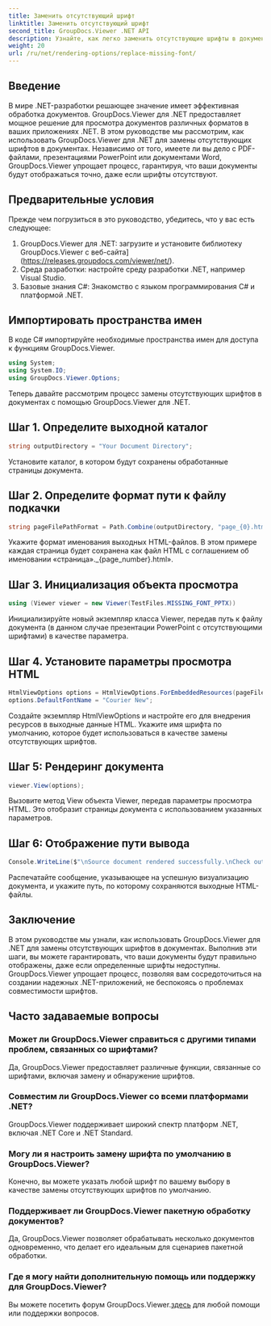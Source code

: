 ```yaml
---
title: Заменить отсутствующий шрифт
linktitle: Заменить отсутствующий шрифт
second_title: GroupDocs.Viewer .NET API
description: Узнайте, как легко заменить отсутствующие шрифты в документах .NET с помощью GroupDocs.Viewer. Обеспечьте точный рендеринг с помощью простых шагов.
weight: 20
url: /ru/net/rendering-options/replace-missing-font/
---
```

## Введение
В мире .NET-разработки решающее значение имеет эффективная обработка документов. GroupDocs.Viewer для .NET предоставляет мощное решение для просмотра документов различных форматов в ваших приложениях .NET. В этом руководстве мы рассмотрим, как использовать GroupDocs.Viewer для .NET для замены отсутствующих шрифтов в документах. Независимо от того, имеете ли вы дело с PDF-файлами, презентациями PowerPoint или документами Word, GroupDocs.Viewer упрощает процесс, гарантируя, что ваши документы будут отображаться точно, даже если шрифты отсутствуют.
## Предварительные условия
Прежде чем погрузиться в это руководство, убедитесь, что у вас есть следующее:
1. GroupDocs.Viewer для .NET: загрузите и установите библиотеку GroupDocs.Viewer с веб-сайта](https://releases.groupdocs.com/viewer/net/).
2. Среда разработки: настройте среду разработки .NET, например Visual Studio.
3. Базовые знания C#: Знакомство с языком программирования C# и платформой .NET.

## Импортировать пространства имен
В коде C# импортируйте необходимые пространства имен для доступа к функциям GroupDocs.Viewer.

```csharp
using System;
using System.IO;
using GroupDocs.Viewer.Options;
```

Теперь давайте рассмотрим процесс замены отсутствующих шрифтов в документах с помощью GroupDocs.Viewer для .NET.
## Шаг 1. Определите выходной каталог
```csharp
string outputDirectory = "Your Document Directory";
```
Установите каталог, в котором будут сохранены обработанные страницы документа.
## Шаг 2. Определите формат пути к файлу подкачки
```csharp
string pageFilePathFormat = Path.Combine(outputDirectory, "page_{0}.html");
```
Укажите формат именования выходных HTML-файлов. В этом примере каждая страница будет сохранена как файл HTML с соглашением об именовании «страница»._{page_number}.html».
## Шаг 3. Инициализация объекта просмотра
```csharp
using (Viewer viewer = new Viewer(TestFiles.MISSING_FONT_PPTX))
```
Инициализируйте новый экземпляр класса Viewer, передав путь к файлу документа (в данном случае презентации PowerPoint с отсутствующими шрифтами) в качестве параметра.
## Шаг 4. Установите параметры просмотра HTML
```csharp
HtmlViewOptions options = HtmlViewOptions.ForEmbeddedResources(pageFilePathFormat);
options.DefaultFontName = "Courier New";
```
Создайте экземпляр HtmlViewOptions и настройте его для внедрения ресурсов в выходные данные HTML. Укажите имя шрифта по умолчанию, которое будет использоваться в качестве замены отсутствующих шрифтов.
## Шаг 5: Рендеринг документа
```csharp
viewer.View(options);
```
Вызовите метод View объекта Viewer, передав параметры просмотра HTML. Это отобразит страницы документа с использованием указанных параметров.
## Шаг 6: Отображение пути вывода
```csharp
Console.WriteLine($"\nSource document rendered successfully.\nCheck output in {outputDirectory}.");
```
Распечатайте сообщение, указывающее на успешную визуализацию документа, и укажите путь, по которому сохраняются выходные HTML-файлы.

## Заключение
В этом руководстве мы узнали, как использовать GroupDocs.Viewer для .NET для замены отсутствующих шрифтов в документах. Выполнив эти шаги, вы можете гарантировать, что ваши документы будут правильно отображены, даже если определенные шрифты недоступны. GroupDocs.Viewer упрощает процесс, позволяя вам сосредоточиться на создании надежных .NET-приложений, не беспокоясь о проблемах совместимости шрифтов.
## Часто задаваемые вопросы
### Может ли GroupDocs.Viewer справиться с другими типами проблем, связанных со шрифтами?
Да, GroupDocs.Viewer предоставляет различные функции, связанные со шрифтами, включая замену и обнаружение шрифтов.
### Совместим ли GroupDocs.Viewer со всеми платформами .NET?
GroupDocs.Viewer поддерживает широкий спектр платформ .NET, включая .NET Core и .NET Standard.
### Могу ли я настроить замену шрифта по умолчанию в GroupDocs.Viewer?
Конечно, вы можете указать любой шрифт по вашему выбору в качестве замены отсутствующих шрифтов по умолчанию.
### Поддерживает ли GroupDocs.Viewer пакетную обработку документов?
Да, GroupDocs.Viewer позволяет обрабатывать несколько документов одновременно, что делает его идеальным для сценариев пакетной обработки.
### Где я могу найти дополнительную помощь или поддержку для GroupDocs.Viewer?
 Вы можете посетить форум GroupDocs.Viewer.[здесь](https://forum.groupdocs.com/c/viewer/9) для любой помощи или поддержки вопросов.